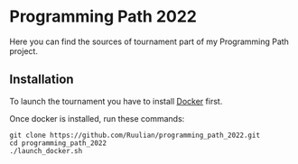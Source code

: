 # Programming Path 2022

Here you can find the sources of tournament part of my Programming Path project.

## Installation

To launch the tournament you have to install [Docker](https://docs.docker.com/get-docker/) first.

Once docker is installed, run these commands:
```
git clone https://github.com/Ruulian/programming_path_2022.git
cd programming_path_2022
./launch_docker.sh
```